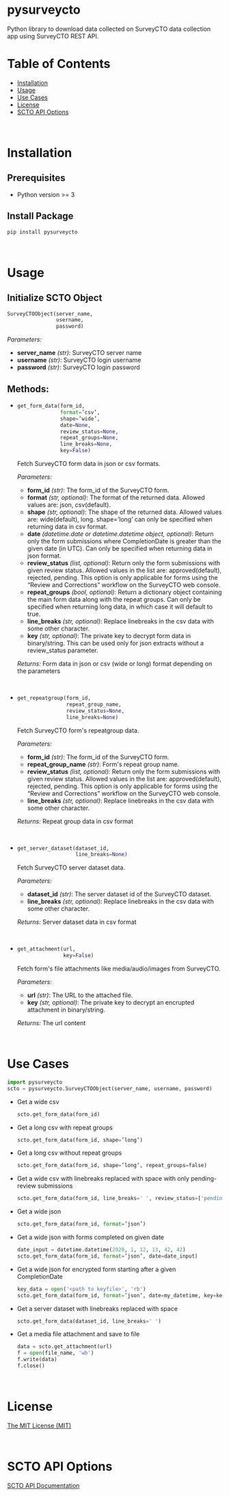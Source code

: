 # pysurveycto

Python library to download data collected on SurveyCTO data collection app using SurveyCTO REST API.

# Table of Contents

* [Installation](#installation)
* [Usage](#usage)
* [Use Cases](#usecases)
* [License](#license)
* [SCTO API Options](#apioptions)

<br>

<a name="installation"></a>
# Installation

## Prerequisites

- Python version >= 3

## Install Package
```bash
pip install pysurveycto
```

<br>

<a name="usage"></a>
# Usage

## Initialize SCTO Object
```python
SurveyCTOObject(server_name, 
                username, 
                password)
```
  *Parameters:*
  - **server_name** *(str)*: SurveyCTO server name
  - **username** *(str)*: SurveyCTO login username
  - **password** *(str)*: SurveyCTO login password


## Methods:

* 
  ```python
  get_form_data(form_id, 
                format=’csv’, 
                shape=’wide’, 
                date=None, 
                review_status=None, 
                repeat_groups=None, 
                line_breaks=None, 
                key=False)
  ```
  <p>Fetch SurveyCTO form data in json or csv formats.

    *Parameters:*
    - **form_id** *(str)*: The form_id of the SurveyCTO form.
    - **format** *(str, optional)*: The format of the returned data. Allowed values are: json, csv(default).
    - **shape** *(str, optional)*: The shape of the returned data. Allowed values are: wide(default), long. shape=’long’ can only be specified when returning data in csv format.
    - **date** *(datetime.date or datetime.datetime object, optional)*: Return only the form submissions where CompletionDate is greater than the given date (in UTC). Can only be specified when returning data in json format.
    - **review_status** *(list, optional)*: Return only the form submissions with given review status. Allowed values in the list are: approved(default), rejected, pending. This option is only applicable for forms using the “Review and Corrections” workflow on the SurveyCTO web console.
    - **repeat_groups** *(bool, optional)*: Return a dictionary object containing the main form data along with the repeat groups. Can only be specified when returning long data, in which case it will default to true.
    - **line_breaks** *(str, optional)*: Replace linebreaks in the csv data with some other character.
    - **key** *(str, optional)*: The private key to decrypt form data in binary/string. This can be used only for json extracts without a review_status parameter.

    *Returns:* Form data in json or csv (wide or long) format depending on the parameters
  </p>
<br>

*
  ```python
  get_repeatgroup(form_id, 
                  repeat_group_name, 
                  review_status=None, 
                  line_breaks=None)
  ```
  <p>Fetch SurveyCTO form's repeatgroup data.

    *Parameters:*
    - **form_id** *(str)*: The form_id of the SurveyCTO form.
    - **repeat_group_name** *(str)*: Form's repeat group name.
    - **review_status** *(list, optional)*: Return only the form submissions with given review status. Allowed values in the list are: approved(default), rejected, pending. This option is only applicable for forms using the “Review and Corrections” workflow on the SurveyCTO web console.
    - **line_breaks** *(str, optional)*: Replace linebreaks in the csv data with some other character.
  
    *Returns:* Repeat group data in csv format
  </p>
<br>
      
*
  ```python
  get_server_dataset(dataset_id, 
                     line_breaks=None)
  ```
  <p>Fetch SurveyCTO server dataset data.

    *Parameters:*
    - **dataset_id** *(str)*: The server dataset id of the SurveyCTO dataset.
    - **line_breaks** *(str, optional)*: Replace linebreaks in the csv data with some other character.

    *Returns:* Server dataset data in csv format
  </p>
<br>
      
*
  ```python
  get_attachment(url,
                 key=False)
  ```
  <p>Fetch form's file attachments like media/audio/images from SurveyCTO.

    *Parameters:*
    - **url** *(str)*: The URL to the attached file. 
    - **key** *(str, optional)*: The private key to decrypt an encrupted attachment in binary/string. 

    *Returns:* The url content
  </p>    
  
<br>

<a name="usecases"></a>
# Use Cases

```python
import pysurveycto
scto = pysurveycto.SurveyCTOObject(server_name, username, password)
```

- Get a wide csv
  ```python
  scto.get_form_data(form_id)
  ```

- Get a long csv with repeat groups
  ```python
  scto.get_form_data(form_id, shape=’long’)
  ```

- Get a long csv without repeat groups
  ```python
  scto.get_form_data(form_id, shape=’long’, repeat_groups=false)
  ```

- Get a wide csv with linebreaks replaced with space with only pending-review submissions
  ```python
  scto.get_form_data(form_id, line_breaks=' ', review_status=['pending'])
  ```

- Get a wide json
  ```python
  scto.get_form_data(form_id, format=’json’)
  ```

- Get a wide json with forms completed on given date
  ```python
  date_input = datetime.datetime(2020, 1, 12, 13, 42, 42)
  scto.get_form_data(form_id, format=’json’, date=date_input)
  ```

- Get a wide json for encrypted form starting after a given CompletionDate
  ```python
  key_data = open('<path to keyfile>', 'rb')
  scto.get_form_data(form_id, format=’json’, date=my_datetime, key=key_data)
  ```

- Get a server dataset with linebreaks replaced with space
  ```python
  scto.get_form_data(dataset_id, line_breaks=' ')
  ```

- Get a media file attachment and save to file
  ```python
  data = scto.get_attachment(url)
  f = open(file_name, 'wb')
  f.write(data)
  f.close()
  ```

<br>

<a name="license"></a>
# License
[The MIT License (MIT)](LICENSE.md)

<br>

<a name="apioptions"></a>
# SCTO API Options

[SCTO API Documentation](https://support.surveycto.com/hc/en-us/articles/360033156894?flash_digest=0a6eded7694409181788cc46a7026897850d65b5&flash_digest=d76dde7c3ffc40f4a7f0ebd87596d32f3a52304f)
